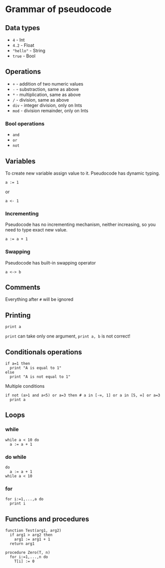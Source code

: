 # Grammar of pseudocode

## Data types

- `4` - Int
- `4.2` - Float
- `"hello"` - String
- `true` - Bool

## Operations

- `+` - addition of two numeric values
- `-` - substraction, same as above
- `*` - multiplication, same as above
- `/` - division, same as above
- `div` - integer division, only on Ints
- `mod` - division remainder, only on Ints

### Bool operations

- `and`
- `or`
- `not`

## Variables

To create new variable assign value to it. Pseudocode has dynamic typing.

```
a := 1
```
or
```
a <- 1
```

### Incrementing

Pseudocode has no incrementing mechanism, neither increasing, so you need to type exact new value.

```
a := a + 1
```

### Swapping

Pseudocode has built-in swapping operator

```
a <-> b
```

## Comments

Everything after `#` will be ignored

## Printing

```
print a
```

`print` can take only one argument, `print a, b` is not correct!

## Conditionals operations

```
if a=1 then
  print "A is equal to 1"
else
  print "A is not equal to 1"
```

Multiple conditions

```
if not (a>1 and a<5) or a=3 then # a in [-∞, 1] or a in [5, ∞] or a=3
  print a
```

## Loops

### while

```
while a < 10 do
  a := a + 1
```

### do while

```
do
  a := a + 1
while a < 10
```

### for

```
for i:=1,...,a do
  print i
```

## Functions and procedures

```
function Test(arg1, arg2)
  if arg1 > arg2 then
    arg1 := arg1 + 1
  return arg1
```

```
procedure Zero(T, n)
  for i:=1,...,n do
    T[i] := 0
```
